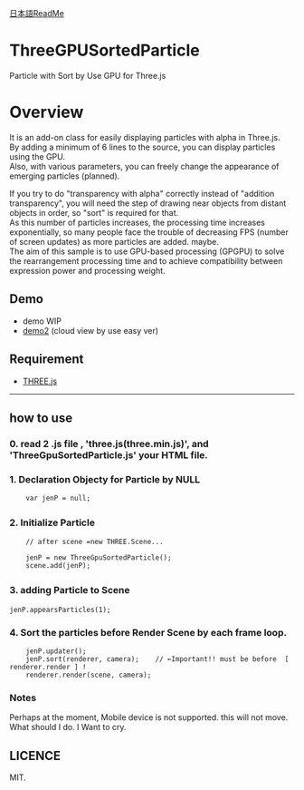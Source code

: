 [日本語ReadMe](README.jp.md)

# ThreeGPUSortedParticle
Particle with Sort by Use GPU for Three.js

# Overview

It is an add-on class for easily displaying particles with alpha in Three.js.  
By adding a minimum of 6 lines to the source, you can display particles using the GPU.  
Also, with various parameters, you can freely change the appearance of emerging particles (planned).  
  
If you try to do "transparency with alpha" correctly instead of "addition transparency", you will need the step of drawing near objects from distant objects in order, so "sort" is required for that.  
As this number of particles increases, the processing time increases exponentially, so many people face the trouble of decreasing FPS (number of screen updates) as more particles are added. maybe.  
The aim of this sample is to use GPU-based processing (GPGPU) to solve the rearrangement processing time and to achieve compatibility between expression power and processing weight.  

  
## Demo

* demo WIP
* [demo2](http://adrs2002.sakura.ne.jp/sandbox/particle2/sample/particleEasyTest.html)  (cloud view by use easy ver)


## Requirement
* [THREE.js](https://github.com/mrdoob/three.js/)

--------

## how to use

### 0. read 2 .js file , 'three.js(three.min.js)', and 'ThreeGpuSortedParticle.js' your HTML file.
  

### 1. Declaration Objecty for Particle by NULL

```
	var jenP = null;
```

### 2. Initialize Particle　

```
	// after scene =new THREE.Scene...
	
	jenP = new ThreeGpuSortedParticle();
	scene.add(jenP);

```

### 3. adding Particle to Scene　

	jenP.appearsParticles(1);


### 4. Sort the particles before Render Scene by each frame loop.

```
    jenP.updater();
    jenP.sort(renderer, camera);    // ←Important!! must be before  [ renderer.render ] !
    renderer.render(scene, camera);
```

### Notes

Perhaps at the moment, Mobile device is not supported. this will not move. What should I do. I Want to cry.


## LICENCE
 MIT.
